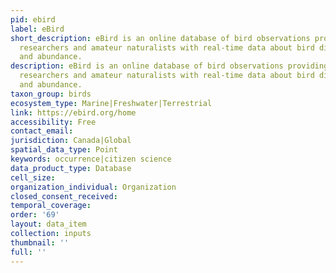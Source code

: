 ```yaml
---
pid: ebird
label: eBird
short_description: eBird is an online database of bird observations providing scientists,
  researchers and amateur naturalists with real-time data about bird distribution
  and abundance.
description: eBird is an online database of bird observations providing scientists,
  researchers and amateur naturalists with real-time data about bird distribution
  and abundance.
taxon_group: birds
ecosystem_type: Marine|Freshwater|Terrestrial
link: https://ebird.org/home
accessibility: Free
contact_email: 
jurisdiction: Canada|Global
spatial_data_type: Point
keywords: occurrence|citizen science
data_product_type: Database
cell_size: 
organization_individual: Organization
closed_consent_received: 
temporal_coverage: 
order: '69'
layout: data_item
collection: inputs
thumbnail: ''
full: ''
---
```


